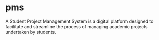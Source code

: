 # pms
A Student Project Management System is a digital platform designed to facilitate and streamline the process of managing academic projects undertaken by students.
